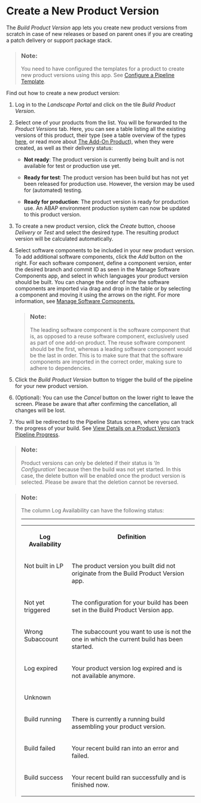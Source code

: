 <!-- loio6efb5242a2b44625b6c42e14de6c1c9d -->

# Create a New Product Version

The *Build Product Version* app lets you create new product versions from scratch in case of new releases or based on parent ones if you are creating a patch delivery or support package stack.

> ### Note:  
> You need to have configured the templates for a product to create new product versions using this app. See [Configure a Pipeline Template](configure-a-pipeline-template-dac47ae.md).

Find out how to create a new product version:

1.  Log in to the *Landscape Portal* and click on the tile *Build Product Version*.

2.  Select one of your products from the list. You will be forwarded to the *Product Versions* tab. Here, you can see a table listing all the existing versions of this product, their type \(see a table overview of the types [here](https://help.sap.com/docs/btp/sap-business-technology-platform/configure-pipeline-template?version=Cloud), or read more about [The Add-On Product](https://www.project-piper.io/scenarios/abapEnvironmentAddons/#add-on-product-version)\), when they were created, as well as their delivery status:

    -   **Not ready**: The product version is currently being built and is not available for test or production use yet.

    -   **Ready for test**: The product version has been build but has not yet been released for production use. However, the version may be used for \(automated\) testing.

    -   **Ready for production**: The product version is ready for production use. An ABAP environment production system can now be updated to this product version.


3.  To create a new product version, click the *Create* button, choose *Delivery* or *Test* and select the desired type. The resulting product version will be calculated automatically.

4.  Select software components to be included in your new product version. To add additional software components, click the *Add* button on the right. For each software component, define a component version, enter the desired branch and commit ID as seen in the Manage Software Components app, and select in which languages your product version should be built. You can change the order of how the software components are imported via drag and drop in the table or by selecting a component and moving it using the arrows on the right. For more information, see [Manage Software Components.](https://help.sap.com/docs/BTP/65de2977205c403bbc107264b8eccf4b/3dcf76a072c9450eb46b99db947dab46.html?version=Cloud)

    > ### Note:  
    > The leading software component is the software component that is, as opposed to a reuse software component, exclusively used as part of one add-on product. The reuse software component should be the first, whereas a leading software component would be the last in order. This is to make sure that that the software components are imported in the correct order, making sure to adhere to dependencies.

5.  Click the *Build Product Version* button to trigger the build of the pipeline for your new product version.

6.  \(Optional\): You can use the *Cancel* button on the lower right to leave the screen. Please be aware that after confirming the cancellation, all changes will be lost.

7.  You will be redirected to the Pipeline Status screen, where you can track the progress of your build. See [View Details on a Product Version’s Pipeline Progress](view-details-on-a-product-version-s-pipeline-progress-7713509.md).


> ### Note:  
> Product versions can only be deleted if their status is ‘*In Configuration*’ because then the build was not yet started. In this case, the delete button will be enabled once the product version is selected. Please be aware that the deletion cannot be reversed.

> ### Note:  
> The column Log Availability can have the following status:
> 
> ****
> 
> 
> <table>
> <tr>
> <th valign="top">
> 
> Log Availability
> 
> </th>
> <th valign="top">
> 
> Definition
> 
> </th>
> </tr>
> <tr>
> <td valign="top">
> 
> Not built in LP
> 
> </td>
> <td valign="top">
> 
> The product version you built did not originate from the Build Product Version app.
> 
> </td>
> </tr>
> <tr>
> <td valign="top">
> 
> Not yet triggered
> 
> </td>
> <td valign="top">
> 
> The configuration for your build has been set in the Build Product Version app.
> 
> </td>
> </tr>
> <tr>
> <td valign="top">
> 
> Wrong Subaccount
> 
> </td>
> <td valign="top">
> 
> The subaccount you want to use is not the one in which the current build has been started.
> 
> </td>
> </tr>
> <tr>
> <td valign="top">
> 
> Log expired
> 
> </td>
> <td valign="top">
> 
> Your product version log expired and is not available anymore.
> 
> </td>
> </tr>
> <tr>
> <td valign="top">
> 
> Unknown
> 
> </td>
> <td valign="top">
> 
>  
> 
> </td>
> </tr>
> <tr>
> <td valign="top">
> 
> Build running
> 
> </td>
> <td valign="top">
> 
> There is currently a running build assembling your product version.
> 
> </td>
> </tr>
> <tr>
> <td valign="top">
> 
> Build failed
> 
> </td>
> <td valign="top">
> 
> Your recent build ran into an error and failed.
> 
> </td>
> </tr>
> <tr>
> <td valign="top">
> 
> Build success
> 
> </td>
> <td valign="top">
> 
> Your recent build ran successfully and is finished now.
> 
> </td>
> </tr>
> </table>

